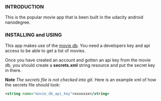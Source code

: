 ### INTRODUCTION

This is the popular movie app that is been built in the udacity android nanodegree.

### INSTALLING and USING

This app makes use of the [movie db](https://www.themoviedb.org/). You need a developers key and api access to be able to get a list of movies.

Once you have created an account and gotten an api key from the movie db, you should create a
**secrets.xml** string resource and put the secret key in there.

**Note** *The secrets file is not checked into git.*
Here is an example xml of how the secrets file should look:

```xml
<string name="movie_db_api_key">xxxxxxx</string>
```
